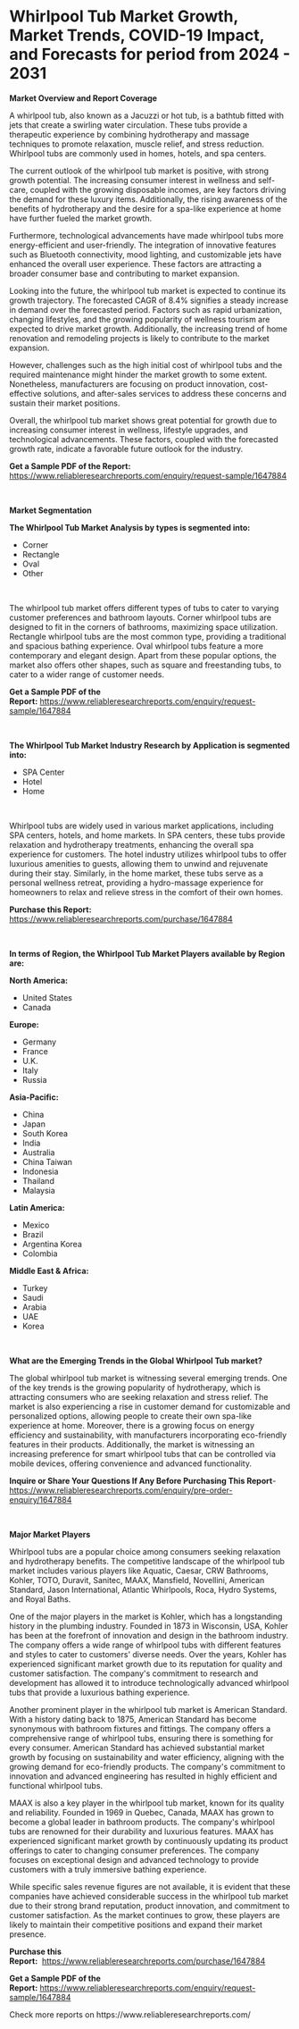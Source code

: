 <p><h1>Whirlpool Tub Market Growth, Market Trends, COVID-19 Impact, and Forecasts for period from 2024 - 2031</h1></p><p><strong>Market Overview and Report Coverage</strong></p>
<p><p>A whirlpool tub, also known as a Jacuzzi or hot tub, is a bathtub fitted with jets that create a swirling water circulation. These tubs provide a therapeutic experience by combining hydrotherapy and massage techniques to promote relaxation, muscle relief, and stress reduction. Whirlpool tubs are commonly used in homes, hotels, and spa centers.</p><p>The current outlook of the whirlpool tub market is positive, with strong growth potential. The increasing consumer interest in wellness and self-care, coupled with the growing disposable incomes, are key factors driving the demand for these luxury items. Additionally, the rising awareness of the benefits of hydrotherapy and the desire for a spa-like experience at home have further fueled the market growth.</p><p>Furthermore, technological advancements have made whirlpool tubs more energy-efficient and user-friendly. The integration of innovative features such as Bluetooth connectivity, mood lighting, and customizable jets have enhanced the overall user experience. These factors are attracting a broader consumer base and contributing to market expansion.</p><p>Looking into the future, the whirlpool tub market is expected to continue its growth trajectory. The forecasted CAGR of 8.4% signifies a steady increase in demand over the forecasted period. Factors such as rapid urbanization, changing lifestyles, and the growing popularity of wellness tourism are expected to drive market growth. Additionally, the increasing trend of home renovation and remodeling projects is likely to contribute to the market expansion.</p><p>However, challenges such as the high initial cost of whirlpool tubs and the required maintenance might hinder the market growth to some extent. Nonetheless, manufacturers are focusing on product innovation, cost-effective solutions, and after-sales services to address these concerns and sustain their market positions.</p><p>Overall, the whirlpool tub market shows great potential for growth due to increasing consumer interest in wellness, lifestyle upgrades, and technological advancements. These factors, coupled with the forecasted growth rate, indicate a favorable future outlook for the industry.</p></p>
<p><strong>Get a Sample PDF of the Report:</strong> <a href="https://www.reliableresearchreports.com/enquiry/request-sample/1647884">https://www.reliableresearchreports.com/enquiry/request-sample/1647884</a></p>
<p>&nbsp;</p>
<p><strong>Market Segmentation</strong></p>
<p><strong>The Whirlpool Tub Market Analysis by types is segmented into:</strong></p>
<p><ul><li>Corner</li><li>Rectangle</li><li>Oval</li><li>Other</li></ul></p>
<p>&nbsp;</p>
<p><p>The whirlpool tub market offers different types of tubs to cater to varying customer preferences and bathroom layouts. Corner whirlpool tubs are designed to fit in the corners of bathrooms, maximizing space utilization. Rectangle whirlpool tubs are the most common type, providing a traditional and spacious bathing experience. Oval whirlpool tubs feature a more contemporary and elegant design. Apart from these popular options, the market also offers other shapes, such as square and freestanding tubs, to cater to a wider range of customer needs.</p></p>
<p><strong>Get a Sample PDF of the Report:</strong>&nbsp;<a href="https://www.reliableresearchreports.com/enquiry/request-sample/1647884">https://www.reliableresearchreports.com/enquiry/request-sample/1647884</a></p>
<p>&nbsp;</p>
<p><strong>The Whirlpool Tub Market Industry Research by Application is segmented into:</strong></p>
<p><ul><li>SPA Center</li><li>Hotel</li><li>Home</li></ul></p>
<p>&nbsp;</p>
<p><p>Whirlpool tubs are widely used in various market applications, including SPA centers, hotels, and home markets. In SPA centers, these tubs provide relaxation and hydrotherapy treatments, enhancing the overall spa experience for customers. The hotel industry utilizes whirlpool tubs to offer luxurious amenities to guests, allowing them to unwind and rejuvenate during their stay. Similarly, in the home market, these tubs serve as a personal wellness retreat, providing a hydro-massage experience for homeowners to relax and relieve stress in the comfort of their own homes.</p></p>
<p><strong>Purchase this Report:</strong>&nbsp; <a href="https://www.reliableresearchreports.com/purchase/1647884">https://www.reliableresearchreports.com/purchase/1647884</a></p>
<p>&nbsp;</p>
<p><strong>In terms of Region, the Whirlpool Tub Market Players available by Region are:</strong></p>
<p>
    <p> <strong> North America: </strong>
        <ul>
            <li>United States</li>
            <li>Canada</li>
        </ul>
        </p> 
    <p> <strong> Europe: </strong>
        <ul>
            <li>Germany</li>
            <li>France</li>
            <li>U.K.</li>
            <li>Italy</li>
            <li>Russia</li>
        </ul>
        </p> 
    <p> <strong> Asia-Pacific: </strong>
        <ul>
            <li>China</li>
            <li>Japan</li>
            <li>South Korea</li>
            <li>India</li>
            <li>Australia</li>
            <li>China Taiwan</li>
            <li>Indonesia</li>
            <li>Thailand</li>
            <li>Malaysia</li>
        </ul>
        </p> 
    <p> <strong> Latin America: </strong>
        <ul>
            <li>Mexico</li>
            <li>Brazil</li>
            <li>Argentina Korea</li>
            <li>Colombia</li>
        </ul>
        </p> 
    <p> <strong> Middle East & Africa: </strong>
        <ul>
            <li>Turkey</li>
            <li>Saudi</li>
            <li>Arabia</li>
            <li>UAE</li>
            <li>Korea</li>
        </ul>
    </p>
    </p>
<p>&nbsp;</p>
<p><strong>What are the Emerging Trends in the Global Whirlpool Tub market?</strong></p>
<p><p>The global whirlpool tub market is witnessing several emerging trends. One of the key trends is the growing popularity of hydrotherapy, which is attracting consumers who are seeking relaxation and stress relief. The market is also experiencing a rise in customer demand for customizable and personalized options, allowing people to create their own spa-like experience at home. Moreover, there is a growing focus on energy efficiency and sustainability, with manufacturers incorporating eco-friendly features in their products. Additionally, the market is witnessing an increasing preference for smart whirlpool tubs that can be controlled via mobile devices, offering convenience and advanced functionality.</p></p>
<p><strong>Inquire or Share Your Questions If Any Before Purchasing This Report</strong>- <a href="https://www.reliableresearchreports.com/enquiry/pre-order-enquiry/1647884">https://www.reliableresearchreports.com/enquiry/pre-order-enquiry/1647884</a></p>
<p>&nbsp;</p>
<p><strong>Major Market Players</strong></p>
<p><p>Whirlpool tubs are a popular choice among consumers seeking relaxation and hydrotherapy benefits. The competitive landscape of the whirlpool tub market includes various players like Aquatic, Caesar, CRW Bathrooms, Kohler, TOTO, Duravit, Sanitec, MAAX, Mansfield, Novellini, American Standard, Jason International, Atlantic Whirlpools, Roca, Hydro Systems, and Royal Baths.</p><p>One of the major players in the market is Kohler, which has a longstanding history in the plumbing industry. Founded in 1873 in Wisconsin, USA, Kohler has been at the forefront of innovation and design in the bathroom industry. The company offers a wide range of whirlpool tubs with different features and styles to cater to customers' diverse needs. Over the years, Kohler has experienced significant market growth due to its reputation for quality and customer satisfaction. The company's commitment to research and development has allowed it to introduce technologically advanced whirlpool tubs that provide a luxurious bathing experience.</p><p>Another prominent player in the whirlpool tub market is American Standard. With a history dating back to 1875, American Standard has become synonymous with bathroom fixtures and fittings. The company offers a comprehensive range of whirlpool tubs, ensuring there is something for every consumer. American Standard has achieved substantial market growth by focusing on sustainability and water efficiency, aligning with the growing demand for eco-friendly products. The company's commitment to innovation and advanced engineering has resulted in highly efficient and functional whirlpool tubs.</p><p>MAAX is also a key player in the whirlpool tub market, known for its quality and reliability. Founded in 1969 in Quebec, Canada, MAAX has grown to become a global leader in bathroom products. The company's whirlpool tubs are renowned for their durability and luxurious features. MAAX has experienced significant market growth by continuously updating its product offerings to cater to changing consumer preferences. The company focuses on exceptional design and advanced technology to provide customers with a truly immersive bathing experience.</p><p>While specific sales revenue figures are not available, it is evident that these companies have achieved considerable success in the whirlpool tub market due to their strong brand reputation, product innovation, and commitment to customer satisfaction. As the market continues to grow, these players are likely to maintain their competitive positions and expand their market presence.</p></p>
<p><strong>Purchase this Report:</strong>&nbsp;&nbsp;<a href="https://www.reliableresearchreports.com/purchase/1647884">https://www.reliableresearchreports.com/purchase/1647884</a></p>
<p></p>
<p><strong>Get a Sample PDF of the Report:</strong>&nbsp;<a href="https://www.reliableresearchreports.com/enquiry/request-sample/1647884">https://www.reliableresearchreports.com/enquiry/request-sample/1647884</a></p>
<p>Check more reports on https://www.reliableresearchreports.com/</p>